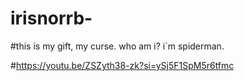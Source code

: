 # irisnorrb-

#this is my gift, my curse.
who am i? i´m spiderman.

#https://youtu.be/ZSZyth38-zk?si=ySj5F1SpM5r6tfmc
